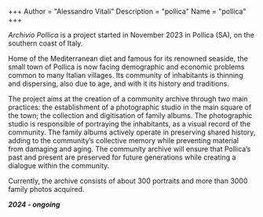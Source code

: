 +++
Author = "Alessandro Vitali"
Description = "pollica"
Name = "pollica"
+++

_Archivio Pollica_ is a project started in November 2023 in Pollica (SA), on the southern coast of Italy.



Home of the Mediterranean diet and famous for its renowned seaside, the small town of Pollica is now facing demographic and economic problems common to many Italian villages. Its community of inhabitants is thinning and dispersing, also due to age, and with it its history and traditions.


The project aims at the creation of a community archive through two main practices: the establishment of a photographic studio in the main square of the town; the collection and digitisation of family albums.
The photographic studio is responsible of portraying the inhabitants, as a visual record of the community.
The family albums actively operate in preserving  shared history, adding to the community’s collective memory while preventing material from damaging and aging. The community archive will ensure that Pollica’s past and present are preserved for future generations while creating a dialogue within the community.


Currently, the archive consists of about 300 portraits and more than 3000 family photos acquired. 



 **_2024 - ongoing_**

